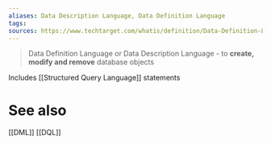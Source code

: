 ```yaml
---
aliases: Data Description Language, Data Definition Language
tags: 
sources: https://www.techtarget.com/whatis/definition/Data-Definition-Language-DDL 
---
```

> Data Definition Language or Data Description Language - to **create, modify and remove** database objects

Includes [[Structured Query Language]] statements

# See also
[[DML]]
[[DQL]]